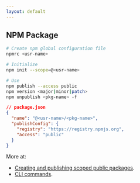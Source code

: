 ```yaml
---
layout: default
---
```

## NPM Package

```bash
# Create npm global configuration file
npmrc <usr-name>
```

```bash
# Initialize
npm init --scope=@<usr-name>
```

```bash
# Use
npm publish --access public
npm version <major|minor|patch>
npm unpublish <pkg-name> -f
```

```json
// package.json
{
  "name": "@<usr-name>/<pkg-name>",
  "publishConfig": {
    "registry": "https://registry.npmjs.org",
    "access": "public"
  }
}
```

More at:

- [Creating and publishing scoped public packages](https://docs.npmjs.com/creating-and-publishing-scoped-public-packages).
- [CLI commands](https://docs.npmjs.com/cli/v7/commands).
